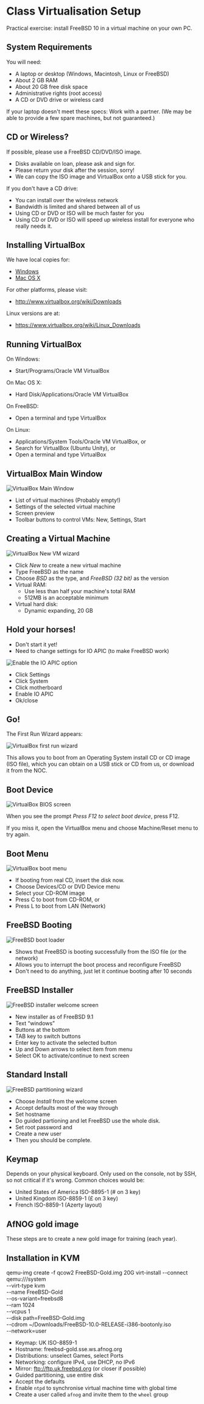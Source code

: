 # Class Virtualisation Setup

Practical exercise: install FreeBSD 10 in a virtual machine on your own PC.

## System Requirements

You will need:

* A laptop or desktop (Windows, Macintosh, Linux or FreeBSD)
* About 2 GB RAM
* About 20 GB free disk space
* Administrative rights (root access)
* A CD or DVD drive or wireless card

If your laptop doesn't meet these specs: Work with a partner. (We may be able to provide a few spare machines, but not guaranteed.)

## CD or Wireless?

If possible, please use a FreeBSD CD/DVD/ISO image.

* Disks available on loan, please ask and sign for.
* Please return your disk after the session, sorry!
* We can copy the ISO image and VirtualBox onto a USB stick for you.

If you don't have a CD drive:

* You can install over the wireless network 
* Bandwidth is limited and shared between all of us
* Using CD or DVD  or ISO will be much faster for you
* Using CD or DVD or ISO will speed up wireless install for everyone who really needs it.

## Installing VirtualBox

We have local copies for:

* [Windows](VirtualBox-4.3.10-93012-Win.exe)
* [Mac OS X](VirtualBox-4.3.10-93012-OSX.dmg)

For other platforms, please visit:
* http://www.virtualbox.org/wiki/Downloads

Linux versions are at:
* https://www.virtualbox.org/wiki/Linux_Downloads

## Running VirtualBox

On Windows:
* Start/Programs/Oracle VM VirtualBox

On Mac OS X:
* Hard Disk/Applications/Oracle VM VirtualBox

On FreeBSD:
* Open a terminal and type VirtualBox

On Linux:
* Applications/System Tools/Oracle VM VirtualBox, or
* Search for VirtualBox (Ubuntu Unity), or
* Open a terminal and type VirtualBox

## VirtualBox Main Window

![VirtualBox Main Window](virtualbox-main-window.png)

* List of virtual machines (Probably empty!)
* Settings of the selected virtual machine
* Screen preview
* Toolbar buttons to control VMs: New, Settings, Start

## Creating a Virtual Machine

![VirtualBox New VM wizard](virtualbox-new-vm-wizard.png)

* Click *New* to create a new virtual machine
* Type FreeBSD as the name
* Choose _BSD_ as the type, and _FreeBSD (32 bit)_ as the version
* Virtual RAM:
  * Use less than half your machine's total RAM
  * 512MB is an acceptable minimum
* Virtual hard disk:
  * Dynamic expanding, 20 GB 

## Hold your horses!

* Don't start it yet!
* Need to change settings for IO APIC (to make FreeBSD work)

![Enable the IO APIC option](virtualbox-enable-io-apic.png)

* Click Settings
* Click System
* Click motherboard
* Enable IO APIC
* Ok/close

## Go!

The First Run Wizard appears:

![VirtualBox first run wizard](virtualbox-first-run-wizard.png)

This allows you to boot from an Operating System install CD or CD image (ISO file), which
you can obtain on a USB stick or CD from us, or download it from the NOC.

## Boot Device

![VirtualBox BIOS screen](virtualbox-bios-screen.png)

When you see the prompt _Press F12 to select boot device_, press F12.

If you miss it, open the VirtualBox menu and choose Machine/Reset menu to try again.

## Boot Menu

![VirtualBox boot menu](virtualbox-boot-menu.png)

* If booting from real CD, insert the disk now.
* Choose Devices/CD or DVD Device menu
* Select your CD-ROM image
* Press C to boot from CD-ROM, or
* Press L to boot from LAN (Network)

## FreeBSD Booting

![FreeBSD boot loader](virtualbox-freebsd-bootloader.png)

* Shows that FreeBSD is booting successfully from the ISO file (or the network)
* Allows you to interrupt the boot process and reconfigure FreeBSD
* Don't need to do anything, just let it continue booting after 10 seconds

## FreeBSD Installer

![FreeBSD installer welcome screen](freebsd-installer-welcome.png)

* New installer as of FreeBSD 9.1
* Text “windows”
* Buttons at the bottom
* TAB key to switch buttons
* Enter key to activate the selected button
* Up and Down arrows to select item from menu
* Select OK to activate/continue to next screen

## Standard Install

![FreeBSD partitioning wizard](freebsd-partitioning.png)

* Choose *Install* from the welcome screen
* Accept defaults most of the way through
* Set hostname
* Do guided partioning and let FreeBSD use the whole disk.
* Set root password and
* Create a new user
* Then you should be complete. 

## Keymap

Depends on your physical keyboard. Only used on the console, not by SSH, so not critical if it's wrong. Common choices would be:

* United States of America ISO-8895-1 (# on 3 key)
* United Kingdom ISO-8859-1 (£ on 3 key)
* French ISO-8859-1 (Azerty layout)

## AfNOG gold image

These steps are to create a new gold image for training (each year).

## Installation in KVM

  qemu-img create -f qcow2 FreeBSD-Gold.img 20G
  virt-install --connect qemu:///system \
    --virt-type kvm \
    --name FreeBSD-Gold \
    --os-variant=freebsd8 \
    --ram 1024 \
    --vcpus 1 \
    --disk path=FreeBSD-Gold.img \
    --cdrom ~/Downloads/FreeBSD-10.0-RELEASE-i386-bootonly.iso \
    --network=user

* Keymap: UK ISO-8859-1
* Hostname: freebsd-gold.sse.ws.afnog.org
* Distributions: unselect Games, select Ports
* Networking: configure IPv4, use DHCP, no IPv6
* Mirror: ftp://ftp.uk.freebsd.org (or closer if possible)
* Guided partitioning, use entire disk
* Accept the defaults
* Enable `ntpd` to synchronise virtual machine time with global time
* Create a user called `afnog` and invite them to the `wheel` group
